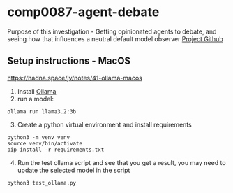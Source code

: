 # comp0087-agent-debate
Purpose of this investigation - Getting opinionated agents to debate, and seeing how that influences a neutral default model observer
[Project Github](https://github.com/comp0087-echo-chamber)
## Setup instructions - MacOS
https://hadna.space/jv/notes/41-ollama-macos
1) Install [Ollama](https://ollama.com/)
2) run a model:
```
ollama run llama3.2:3b
```
3) Create a python virtual environment and install requirements
```
python3 -m venv venv
source venv/bin/activate
pip install -r requirements.txt
```
4) Run the test ollama script and see that you get a result, you may need to update the selected model in the script
```
python3 test_ollama.py
```

